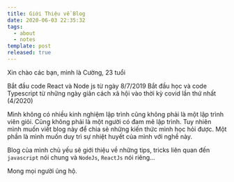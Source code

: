 ```yaml
---
title: Giới Thiệu về Blog
date: 2020-06-03 22:35:32
tags:
  - about
  - notes
template: post
released: true
---
```


Xin chào các bạn, mình là Cường, 23 tuổi

Bắt đầu code React và Node js từ ngày 8/7/2019
Bắt đầu học và code Typescript từ những ngày giãn cách xã hội vào thời kỳ covid lần thứ nhất (4/2020)

Mình không có nhiều kinh nghiệm lập trình cũng không phải là một lập trình viên giỏi.
Cũng không phải là một người có đam mê lập trình. Tuy nhiên mình muốn viết blog này để chia sẻ những kiến thức mình học hỏi được.
Một phần là mình muốn duy trì sự nhiệt huyết của mình với nghề này.

Blog của mình chủ yếu sẽ giới thiệu về những tips, tricks liên quan đến ```javascript``` nói chung và ```NodeJs```, ```ReactJs``` nói riêng...

Mong mọi người ủng hộ.